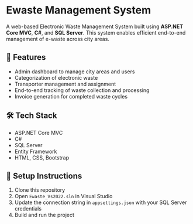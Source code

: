 # Ewaste Management System

A web-based Electronic Waste Management System built using **ASP.NET Core MVC**, **C#**, and **SQL Server**. This system enables efficient end-to-end management of e-waste across city areas.

## 🚀 Features
- Admin dashboard to manage city areas and users
- Categorization of electronic waste
- Transporter management and assignment
- End-to-end tracking of waste collection and processing
- Invoice generation for completed waste cycles

## 🛠 Tech Stack
- ASP.NET Core MVC
- C#
- SQL Server
- Entity Framework
- HTML, CSS, Bootstrap

## 📂 Setup Instructions
1. Clone this repository
2. Open `Ewaste_Vs2022.sln` in Visual Studio
3. Update the connection string in `appsettings.json` with your SQL Server credentials
4. Build and run the project
